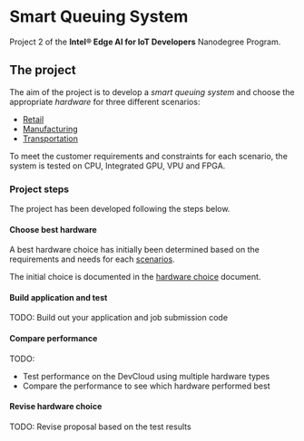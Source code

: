 # Smart Queuing System
Project 2 of the **Intel® Edge AI for IoT Developers** Nanodegree Program.

## The project
The aim of the project is to develop a _smart queuing system_ and choose the appropriate _hardware_ for three different scenarios:

- [Retail](scenarios/retail/RETAIL.md)
- [Manufacturing](scenarios/manufacturing/MANUFACTURING.md)
- [Transportation](scenarios/transportation/TRANSPORTATION.md)

To meet the customer requirements and constraints for each scenario, the system is tested on CPU, Integrated GPU, VPU and FPGA. 

### Project steps
The project has been developed following the steps below.
#### Choose best hardware
A best hardware choice has initially been determined based on the requirements and needs for each [scenarios](scenarios/SCENARIOS.md). 

The initial choice is documented in the [hardware choice](scenarios/hardware_choice.docx) document. 

#### Build application and test
TODO: Build out your application and job submission code

#### Compare performance
TODO: 
- Test performance on the DevCloud using multiple hardware types
- Compare the performance to see which hardware performed best

#### Revise hardware choice
TODO: Revise proposal based on the test results

